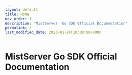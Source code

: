 ```yaml
---
layout: default
title: Home
nav_order: 1
description: "MistServer  Go SDK Official Documentation"
permalink: /
last_modified_date: 2023-01-24T10:00:00+0000
---
```


# MistServer  Go SDK Official Documentation